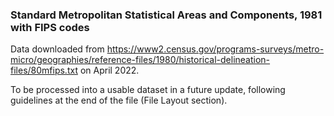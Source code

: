 ### Standard Metropolitan Statistical Areas and Components, 1981 with FIPS codes

Data downloaded from https://www2.census.gov/programs-surveys/metro-micro/geographies/reference-files/1980/historical-delineation-files/80mfips.txt on April 2022. 

To be processed into a usable dataset in a future update, following guidelines at the end of the file (File Layout section).
